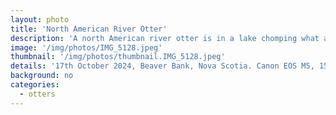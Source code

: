 ```yaml
---
layout: photo
title: 'North American River Otter'
description: 'A north American river otter is in a lake chomping what appears to be a goldfish, holding it in his paws; closely followed by a second otter swimming by'
image: '/img/photos/IMG_5128.jpeg'
thumbnail: '/img/photos/thumbnail.IMG_5128.jpeg'
details: '17th October 2024, Beaver Bank, Nova Scotia. Canon EOS M5, 150mm, f8, 1/2000s'
background: no
categories: 
  - otters
---
```

